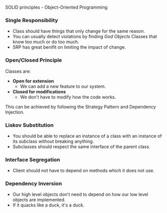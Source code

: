 SOLID principles - Object-Oriented Programming

### Single Responsibility
- Class should have things that only change for the same reason.
- You can usually detect violations by finding _God Objects_ Classes that know too much or do too much.
- SRP has great benifit on limiting the impact of change.

### Open/Closed Principle
Classes are:
- **Open for extension**
  - We can add a new feature to our system.
- **Closed for modifications**
  - We don't have to modify how the code works.

This can be achieved by following the Strategy Pattern and Dependency Injection.

### Liskov Substitution
- You should be able to replace an instance of a class with an instance of its subclass without breaking anything.
- Subclasses should respect the same interface of the parent class.

### Interface Segregation
- Client should not have to depend on methods which it does not use.

### Dependency Inversion
- Our high level objects don't need to depend on how our low level objects are implemented.
- If it quacks like a duck, it's a duck.
